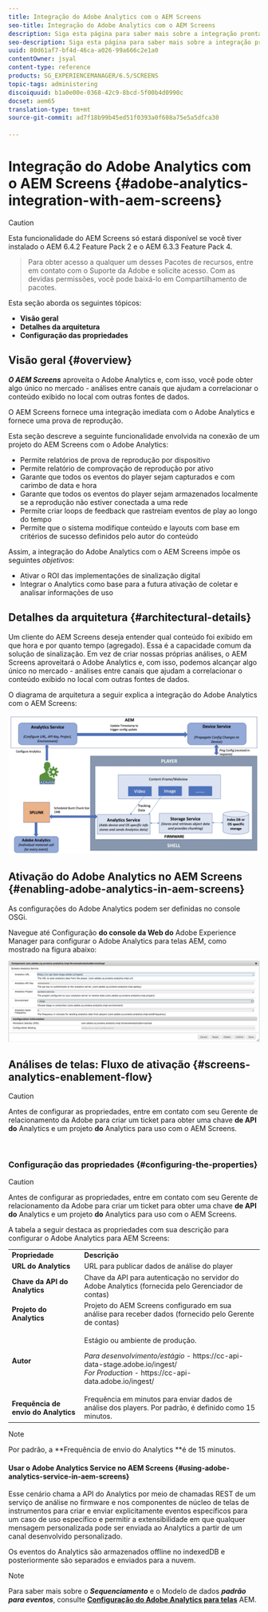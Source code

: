 ```yaml
---
title: Integração do Adobe Analytics com o AEM Screens
seo-title: Integração do Adobe Analytics com o AEM Screens
description: Siga esta página para saber mais sobre a integração pronta do AEM Screens com o Adobe Analytics e fornecer uma prova de reprodução.
seo-description: Siga esta página para saber mais sobre a integração pronta do AEM Screens com o Adobe Analytics e fornecer uma prova de reprodução.
uuid: 80d61af7-bf4d-46ca-a026-99a666c2e1a0
contentOwner: jsyal
content-type: reference
products: SG_EXPERIENCEMANAGER/6.5/SCREENS
topic-tags: administering
discoiquuid: b1a0e00e-0368-42c9-8bcd-5f00b4d0990c
docset: aem65
translation-type: tm+mt
source-git-commit: ad7f18b99b45ed51f0393a0f608a75e5a5dfca30

---
```



# Integração do Adobe Analytics com o AEM Screens {#adobe-analytics-integration-with-aem-screens}

>[!CAUTION]
>
>Esta funcionalidade do AEM Screens só estará disponível se você tiver instalado o AEM 6.4.2 Feature Pack 2 e o AEM 6.3.3 Feature Pack 4.

>Para obter acesso a qualquer um desses Pacotes de recursos, entre em contato com o Suporte da Adobe e solicite acesso. Com as devidas permissões, você pode baixá-lo em Compartilhamento de pacotes.
>
Esta seção aborda os seguintes tópicos:

* **Visão geral**
* **Detalhes da arquitetura**
* **Configuração das propriedades**

## Visão geral {#overview}

***O AEM Screens*** aproveita o Adobe Analytics e, com isso, você pode obter algo único no mercado - análises entre canais que ajudam a correlacionar o conteúdo exibido no local com outras fontes de dados.

O AEM Screens fornece uma integração imediata com o Adobe Analytics e fornece uma prova de reprodução.

Esta seção descreve a seguinte funcionalidade envolvida na conexão de um projeto do AEM Screens com o Adobe Analytics:

* Permite relatórios de prova de reprodução por dispositivo
* Permite relatório de comprovação de reprodução por ativo
* Garante que todos os eventos do player sejam capturados e com carimbo de data e hora
* Garante que todos os eventos do player sejam armazenados localmente se a reprodução não estiver conectada a uma rede
* Permite criar loops de feedback que rastreiam eventos de play ao longo do tempo
* Permite que o sistema modifique conteúdo e layouts com base em critérios de sucesso definidos pelo autor do conteúdo

Assim, a integração do Adobe Analytics com o AEM Screens impõe os seguintes *objetivos*:

* Ativar o ROI das implementações de sinalização digital
* Integrar o Analytics como base para a futura ativação de coletar e analisar informações de uso

## Detalhes da arquitetura {#architectural-details}

Um cliente do AEM Screens deseja entender qual conteúdo foi exibido em que hora e por quanto tempo (agregado). Essa é a capacidade comum da solução de sinalização. Em vez de criar nossas próprias análises, o AEM Screens aproveitará o Adobe Analytics e, com isso, podemos alcançar algo único no mercado - análises entre canais que ajudam a correlacionar o conteúdo exibido no local com outras fontes de dados.

O diagrama de arquitetura a seguir explica a integração do Adobe Analytics com o AEM Screens:

![screen_shot_2018-09-12at85611am](assets/screen_shot_2018-09-12at85611am.png)

## Ativação do Adobe Analytics no AEM Screens {#enabling-adobe-analytics-in-aem-screens}

As configurações do Adobe Analytics podem ser definidas no console OSGi.

Navegue até Configuração **do console da Web do** Adobe Experience Manager para configurar o Adobe Analytics para telas AEM, como mostrado na figura abaixo:

![screen_shot_2018-09-04at25550pm](assets/screen_shot_2018-09-04at25550pm.png)

## Análises de telas: Fluxo de ativação {#screens-analytics-enablement-flow}

>[!CAUTION]
Antes de configurar as propriedades, entre em contato com seu Gerente de relacionamento da Adobe para criar um ticket para obter uma chave **de API do** Analytics e um projeto **do** Analytics para uso com o AEM Screens.

![]()

### Configuração das propriedades {#configuring-the-properties}

>[!CAUTION]
Antes de configurar as propriedades, entre em contato com seu Gerente de relacionamento da Adobe para criar um ticket para obter uma chave **de API do** Analytics e um projeto **do** Analytics para uso com o AEM Screens.

A tabela a seguir destaca as propriedades com sua descrição para configurar o Adobe Analytics para AEM Screens:

<table>
 <tbody>
  <tr>
   <td><strong>Propriedade</strong></td>
   <td><strong>Descrição</strong></td>
  </tr>
  <tr>
   <td><strong>URL do Analytics</strong></td>
   <td>URL para publicar dados de análise do player<br /> </td>
  </tr>
  <tr>
   <td><strong>Chave da API do Analytics</strong></td>
   <td>Chave da API para autenticação no servidor do Adobe Analytics (fornecida pelo Gerenciador de contas)</td>
  </tr>
  <tr>
   <td><strong>Projeto do Analytics</strong></td>
   <td>Projeto do AEM Screens configurado em sua análise para receber dados (fornecido pelo Gerente de contas)</td>
  </tr>
  <tr>
   <td><strong>Autor</strong></td>
   <td><p>Estágio ou ambiente de produção.</p> <p><em>Para desenvolvimento/estágio</em> - https://cc-api-data-stage.adobe.io/ingest/<br /> <em>For Production</em> - https://cc-api-data.adobe.io/ingest/</p> </td>
  </tr>
  <tr>
   <td><strong>Frequência de envio do Analytics</strong></td>
   <td>Frequência em minutos para enviar dados de análise dos players. Por padrão, é definido como 15 minutos.</td>
  </tr>
 </tbody>
</table>

>[!NOTE]
Por padrão, a **Frequência de envio do Analytics **é de 15 minutos.

#### Usar o Adobe Analytics Service no AEM Screens {#using-adobe-analytics-service-in-aem-screens}

Esse cenário chama a API do Analytics por meio de chamadas REST de um serviço de análise no firmware e nos componentes de núcleo de telas de instrumentos para criar e enviar explicitamente eventos específicos para um caso de uso específico e permitir a extensibilidade em que qualquer mensagem personalizada pode ser enviada ao Analytics a partir de um canal desenvolvido personalizado.

Os eventos do Analytics são armazenados offline no indexedDB e posteriormente são separados e enviados para a nuvem.

>[!NOTE]
Para saber mais sobre o ***Sequenciamento*** e o Modelo de dados ***padrão para eventos***, consulte **[Configuração do Adobe Analytics para telas](configuring-adobe-analytics-aem-screens.md)** AEM.

